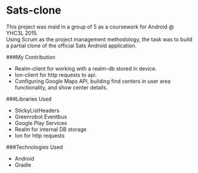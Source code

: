 # Sats-clone
This project was maid in a group of 5 as a coursework for Android @ YHC3L 2015.</br>
Using Scrum as the project management methodology, the task was to build a partial clone of the official Sats Android application.

###My Contribution
* Realm-client for working with a realm-db stored in device.
* Ion-client for http requests to api.
* Configuring Google Maps API, building find centers in user area functionality, and show center details.

###Libraries Used
* StickyListHeaders
* Greenrobot Eventbus
* Google Play Services
* Realm for internal DB storage
* Ion for http requests

###Technologies Used
* Android
* Gradle
